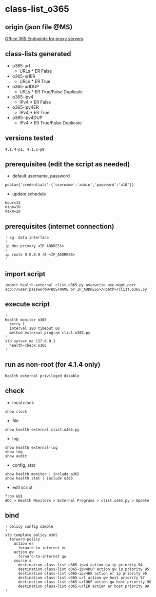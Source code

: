# class-list_o365
## origin (json file @MS)
[Office 365 Endpoints for proxy servers](https://endpoints.office.com/endpoints/worldwide?clientrequestid=b10c5ed1-bad1-445f-b386-b919946339a7)

## class-lists generated
- o365-url 
  - URLs * ER False
- o365-urlER
  - URLs * ER True
- o365-urlDUP
  - URLs * ER True/False Duplicate
- o365-ipv4
  - IPv4 * ER False
- o365-ipv4ER
  - IPv4 * ER True
- o365-ipv4DUP
  - IPv4 * ER True/False Duplicate

## versions tested
```
4.1.4-p1, 4.1.1-p8
```

## prerequisites (edit the script as needed) 
- default username, password
```
pdata={'credentials':{'username':'admin','password':'a10'}}
```
- update schedule
```
hour=13
minm=10
maxm=20
```

## prerequisites (internet connection)
```
! eg. data interface
!
ip dns primary <IP_ADDRESS>
!
ip route 0.0.0.0 /0 <IP_ADDRESS>
!
```

## import script
```
import health-external clist.o365.py overwrite use-mgmt-port scp://user:password@<HOSTNAME or IP_ADDRESS>/<path>/clist.o365.py
```

## execute script
```
!
health monitor o365 
  retry 1 
  interval 180 timeout 60 
  method external program clist.o365.py 
!
slb server me 127.0.0.1 
  health-check o365 
!
```

## run as non-root (for 4.1.4 only)
```
health external privileged disable 
```

## check
- local clock
```
show clock
```

- file
```
show health external clist.o365.py  
```

- log
```
show health external-log
show log
show audit
```

- config, stat
```
show health monitor | include o365         
show health stat | include o365
```

- edit script
```
from GUI
ADC > Health Monitors > External Programs > clist.o365.py > Update
```

## bind 
```
! policy config sample
!
slb template policy o365 
  forward-policy 
    action er 
      forward-to-internet er 
    action gw 
      forward-to-internet gw 
    source s 
      destination class-list o365-ipv4 action gw ip priority 94 
      destination class-list o365-ipv4DUP action gw ip priority 95 
      destination class-list o365-ipv4ER action er ip priority 96 
      destination class-list o365-url action gw host priority 97 
      destination class-list o365-urlDUP action gw host priority 98 
      destination class-list o365-urlER action er host priority 99 
!
```
